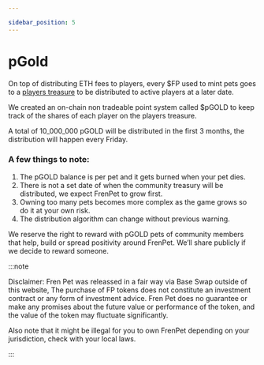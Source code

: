 ```yaml
---

sidebar_position: 5
---
```


# pGold

On top of distributing ETH fees to players, every $FP used to mint pets goes to a [players treasure](https://basescan.org/token/0xff0c532fdb8cd566ae169c1cb157ff2bdc83e105?a=0x038d3417508aecf2889f79ebff61b32564282534) to be distributed to active players at a later date.

We created an on-chain non tradeable point system called $pGOLD to keep track of the shares of each player on the players treasure.

A total of 10_000_000 pGOLD will be distributed in the first 3 months, the distribution will happen every Friday.


### A few things to note:

1. The pGOLD balance is per pet and it gets burned when your pet dies.
1. There is not a set date of when the community treasury will be distributed, we expect FrenPet to grow first.
1. Owning too many pets becomes more complex as the game grows so do it at your own risk.
1. The distribution algorithm can change without previous warning.

We reserve the right to reward with pGOLD pets of community members that help, build or spread positivity around FrenPet. We’ll share publicly if we decide to reward someone.



:::note

Disclaimer: Fren Pet was releassed in a fair way via Base Swap outside of this website, The purchase of FP tokens does not constitute an investment contract or any form of investment advice. Fren Pet does no guarantee or make any promises about the future value or performance of the token, and the value of the token may fluctuate significantly.

Also note that it might be illegal for you to own FrenPet depending on your jurisdiction, check with your local laws.

:::